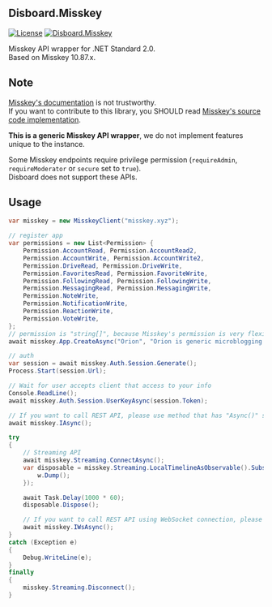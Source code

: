 ﻿Disboard.Misskey
----

[![License](https://img.shields.io/github/license/mika-f/Disboard.svg?style=flat-square)](../../LICENSE)
[![Disboard.Misskey](https://img.shields.io/nuget/v/Disboard.Misskey.svg?style=flat-square)](https://nuget.org/packages/Disboard.Misskey)


Misskey API wrapper for .NET Standard 2.0.  
Based on Misskey 10.87.x.


## Note

[Misskey's documentation](https://misskey.xyz/docs/ja-JP/about) is not trustworthy.  
If you want to contribute to this library, you SHOULD read [Misskey's source code implementation](https://github.com/syuilo/misskey).

**This is a generic Misskey API wrapper**, we do not implement features unique to the instance.  

Some Misskey endpoints require privilege permission (`requireAdmin`, `requireModerator` or `secure` set to `true`).  
Disboard does not support these APIs.


## Usage

```csharp
var misskey = new MisskeyClient("misskey.xyz");

// register app
var permissions = new List<Permission> {
    Permission.AccountRead, Permission.AccountRead2, 
    Permission.AccountWrite, Permission.AccountWrite2,
    Permission.DriveRead, Permission.DriveWrite,
    Permission.FavoritesRead, Permission.FavoriteWrite,
    Permission.FollowingRead, Permission.FollowingWrite,
    Permission.MessagingRead, Permission.MessagingWrite,
    Permission.NoteWrite,
    Permission.NotificationWrite,
    Permission.ReactionWrite,
    Permission.VoteWrite,
};
// permission is "string[]", because Misskey's permission is very flexible and possibility that it will increase in the future.
await misskey.App.CreateAsync("Orion", "Orion is generic microblogging client", permissions.Select(w => w.ToStr()).ToArray(), "https://static.mochizuki.moe/callback.html");

// auth
var session = await misskey.Auth.Session.Generate();
Process.Start(session.Url);

// Wait for user accepts client that access to your info
Console.ReadLine();
await misskey.Auth.Session.UserKeyAsync(session.Token);

// If you want to call REST API, please use method that has "Async()" suffix.
await misskey.IAsync();

try
{
    // Streaming API
    await misskey.Streaming.ConnectAsync();
    var disposable = misskey.Streaming.LocalTimelineAsObservable().Subscribe(w => {
        w.Dump();
    });

    await Task.Delay(1000 * 60);
    disposable.Dispose();

    // If you want to call REST API using WebSocket connection, please use method that has "WsAsync()" suffix.
    await misskey.IWsAsync();
}
catch (Exception e)
{
    Debug.WriteLine(e);
}
finally
{
    misskey.Streaming.Disconnect();
}
```

